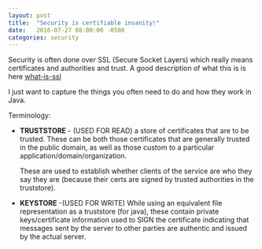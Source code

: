 ```yaml
---
layout: post
title:  "Security is certifiable insanity!"
date:   2016-07-27 08:00:00 -0500
categories: security
---
```


Security is often done over SSL  (Secure Socket Layers) which really means certificates and authorities and trust.
A good description of what this is is here [what-is-ssl]

I just want to capture the things you often need to do and how they work in Java.

Terminology:


- <span class="blue">**TRUSTSTORE**   - (USED FOR READ) </span> 
	a store of certificates that are to be trusted.
	These can be both those certificates that are generally trusted
	in the public domain, as well as those custom to a particular 
	application/domain/organization.

	These are used to establish whether clients of the service
	are who they say they are (because their certs are signed
	by trusted authorities in the truststore).


- <span class="pink">**KEYSTORE**  -(USED FOR WRITE)   </span>
	 While using an equivalent file representation as a
	truststore (for java), these contain private keys/certificate
	information used to SIGN the certificate indicating that messages
	sent by the server to other parties are authentic and issued
	by the actual server.





[what-is-ssl]: https://www.sslshopper.com/what-is-ssl.html